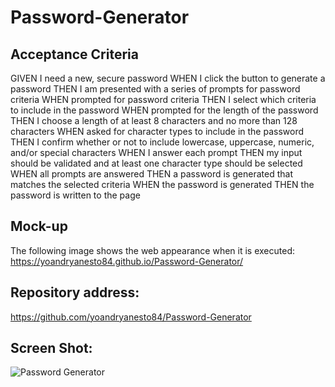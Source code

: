 # Password-Generator


## Acceptance Criteria

GIVEN I need a new, secure password
WHEN I click the button to generate a password
THEN I am presented with a series of prompts for password criteria
WHEN prompted for password criteria
THEN I select which criteria to include in the password
WHEN prompted for the length of the password
THEN I choose a length of at least 8 characters and no more than 128 characters
WHEN asked for character types to include in the password
THEN I confirm whether or not to include lowercase, uppercase, numeric, and/or special characters
WHEN I answer each prompt
THEN my input should be validated and at least one character type should be selected
WHEN all prompts are answered
THEN a password is generated that matches the selected criteria
WHEN the password is generated
THEN the password is written to the page


## Mock-up

The following image shows the web appearance when it is executed:
https://yoandryanesto84.github.io/Password-Generator/



## Repository address:
https://github.com/yoandryanesto84/Password-Generator


## Screen Shot:
![Password Generator ](https://user-images.githubusercontent.com/109438671/192419812-b0c8d983-f5a2-425b-8d69-1b1071fe4460.png)
